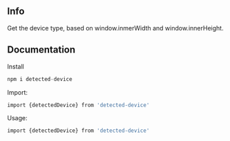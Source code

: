 ## Info
Get the device type, based on window.inmerWidth and window.innerHeight.

## Documentation
Install
```php
npm i detected-device
```

Import:
```php
import {detectedDevice} from 'detected-device'
```

Usage:
```php
import {detectedDevice} from 'detected-device'
```

